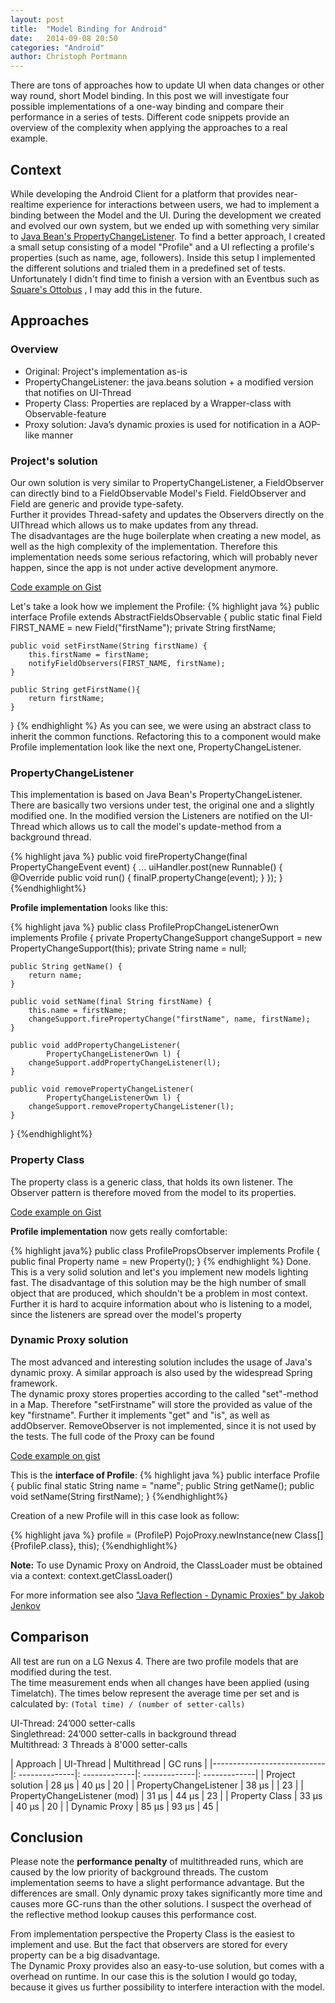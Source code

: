 ```yaml
---
layout: post
title:  "Model Binding for Android"
date:   2014-09-08 20:50
categories: "Android"
author: Christoph Portmann
---
```

There are tons of approaches how to update UI when data changes or other way round, short Model binding. In this
post we will investigate four possible implementations of a one-way binding and compare their performance in a series 
of tests. Different code snippets provide an overview of the complexity when applying the approaches to a real example.

## Context
While developing the Android Client for a platform that provides near-realtime experience for interactions between users,
we had to implement a binding between the Model and the UI. During the development we created and evolved our own system,
but we ended up with something very similar to [Java Bean's PropertyChangeListener](http://developer.android.com/reference/java/beans/PropertyChangeListener.html).
To find a better approach, I created a small setup consisting of a model "Profile" and a UI reflecting a profile's properties
(such as name, age, followers). Inside this setup I implemented the different solutions and trialed them in a predefined
set of tests.  
Unfortunately I didn't find time to finish a version with an Eventbus such as [Square's Ottobus](http://square.github.io/otto/)
, I may add this in the future.

## Approaches

### Overview

+ Original: Project's implementation as-is
+ PropertyChangeListener: the java.beans solution + a modified version that notifies on UI-Thread
+ Property Class: Properties are replaced by a Wrapper-class with Observable-feature
+ Proxy solution: Java’s dynamic proxies is used for notification in a AOP-like manner

### Project's solution
Our own solution is very similar to PropertyChangeListener, a FieldObserver can directly bind to a FieldObservable Model's Field.
FieldObserver and Field are generic and provide type-safety.  
Further it provides Thread-safety and updates the Observers directly on the UIThread which allows us to make updates from
any thread.  
The disadvantages are the huge boilerplate when creating a new model, as well as
 the high complexity of the implementation. Therefore this implementation needs some serious refactoring, which will
 probably never happen, since the app is not under active development anymore.

[Code example on Gist](https://gist.github.com/chrisport/748ba6d5370f769e58b6)

Let's take a look how we implement the Profile:
{% highlight java %}
public interface Profile extends AbstractFieldsObservable {
    public static final Field<String> FIRST_NAME = new Field("firstName");
    private String firstName;
        
    public void setFirstName(String firstName) {
        this.firstName = firstName;
        notifyFieldObservers(FIRST_NAME, firstName);
    }
    
    public String getFirstName(){
        return firstName;
    }
}
{% endhighlight %}
As you can see, we were using an abstract class to inherit the common functions. Refactoring this to a component would make Profile implementation look like the next one, 
PropertyChangeListener.

### PropertyChangeListener

This implementation is based on Java Bean's PropertyChangeListener. There are basically two versions under test,
the original one and a slightly modified one.
In the modified version the Listeners are notified on the UI-Thread 
which allows us to call the model's update-method from a background thread.

{% highlight java %}
    public void firePropertyChange(final PropertyChangeEvent event) {
        ...
                uiHandler.post(new Runnable() {
                    @Override
                    public void run() {
                        finalP.propertyChange(event);
                    }
                });
      }
{%endhighlight%}

**Profile implementation** looks like this:

{% highlight java %}
public class ProfilePropChangeListenerOwn implements Profile {
    private PropertyChangeSupport changeSupport = new PropertyChangeSupport(this);
    private String name = null;
 
    public String getName() {
        return name;
    }
 
    public void setName(final String firstName) {
        this.name = firstName;
        changeSupport.firePropertyChange("firstName", name, firstName);
    }
 
    public void addPropertyChangeListener(
            PropertyChangeListenerOwn l) {
        changeSupport.addPropertyChangeListener(l);
    }
 
    public void removePropertyChangeListener(
            PropertyChangeListenerOwn l) {
        changeSupport.removePropertyChangeListener(l);
    }
}
{%endhighlight%}

### Property Class

The property class is a generic class, that holds its own listener. The Observer pattern is therefore moved from the model
to its properties. 

[Code example on Gist](https://gist.github.com/chrisport/386cc4c82d7caceb02f0)

**Profile implementation** now gets really comfortable:

{% highlight java%}
public class ProfilePropsObserver implements Profile {
    public final Property<String> name = new Property<String>();
}
{% endhighlight %}
Done. This is a very solid solution and let's you implement new models lighting fast. The disadvantage of this solution
may be the high number of small object that are produced, which shouldn't be a problem in most context. Further it is 
hard to acquire information about who is listening to a model, since the listeners are spread over the
model's property

### Dynamic Proxy solution

The most advanced and interesting solution includes the usage of Java's dynamic proxy. A similar approach is also used by
 the widespread Spring framework.  
 The dynamic proxy stores properties according to the called "set"-method in a Map. Therefore "setFirstname" will store
the provided as value of the key "firstname". Further it implements "get" and "is", as well as addObserver. RemoveObserver
is not implemented, since it is not used by the tests. The full code of the Proxy can be found  

[Code example on gist](https://gist.github.com/chrisport/c2780eff8fa234087751)

This is the **interface of Profile**:
{% highlight java %}
public interface Profile {
    public final static String name = "name";
    public String getName();
    public void setName(String firstName);
}
{%endhighlight%}

Creation of a new Profile will in this case look as follow:

{% highlight java %}
profile = (ProfileP) PojoProxy.newInstance(new Class[]{ProfileP.class}, this);
{%endhighlight%}

**Note:** To use Dynamic Proxy on Android, the ClassLoader must be obtained via a context: context.getClassLoader()

For more information see also ["Java Reflection - Dynamic Proxies" by Jakob Jenkov](http://tutorials.jenkov.com/java-reflection/dynamic-proxies.html)

## Comparison

All test are run on a LG Nexus 4. There are two profile models that are modified during the test.  
The time measurement
ends when all changes have been applied (using Timelatch). 
The times below represent the average time per set and is calculated by:
```(Total time) / (number of setter-calls)```

UI-Thread: 24’000 setter-calls<br>
Singlethread: 24’000 setter-calls in background thread<br>
Multithread: 3 Threads à 8'000 setter-calls<br>

| Approach                      | UI-Thread  | Multithread | GC runs |
|----------------------------   |: --------------|: -------------|: -------------|: -------------|
| Project solution              | 28 μs      | 40 μs       | 20 |
| PropertyChangeListener        | 38  μs     |             | 23 |
| PropertyChangeListener (mod)  | 31 μs      | 44 μs       | 23 |
| Property Class                | 33 μs      | 40 μs       | 20 |
| Dynamic Proxy                 | 85 μs      | 93 μs       | 45 |

## Conclusion

Please note the **performance penalty** of multithreaded runs, which are caused by the low priority of background threads.
The custom implementation seems to have a slight performance advantage. But the differences are small. 
Only dynamic proxy takes significantly more time and causes more GC-runs than the other solutions.
I suspect the overhead of the reflective method lookup causes this performance cost.

From implementation perspective the Property Class is the easiest to implement and use. But the fact that observers
are stored for every property can be a big disadvantage.  
The Dynamic Proxy provides also an easy-to-use solution, but comes with a overhead on runtime. In our case this is the
solution I would go today, because it gives us further possibility to interfere interaction with the model. 


